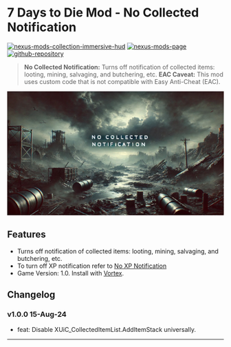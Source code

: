 [//]: # (DO NOT EDIT: This file has been autogenerated, any changes will be overwritten)
# 7 Days to Die Mod - No Collected Notification

[![nexus-mods-collection-immersive-hud](https://img.shields.io/badge/Nexus%20Mods%20Collection-Immersive%20HUD%20-orange?style=flat-square&logo=spinrilla)](https://next.nexusmods.com/7daystodie/collections/epfqzi) [![nexus-mods-page](https://img.shields.io/badge/Nexus%20Mod-No%20Collected%20Notification%20-orange?style=flat-square&logo=spinrilla)](https://www.nexusmods.com/7daystodie/mods/5776) [![github-repository](https://img.shields.io/badge/GitHub-Repository-green?style=flat-square&logo=github)](https://github.com/rdok/7dtd_no_collected_notification)

> **No Collected Notification:** Turns off notification of collected items: looting, mining, salvaging, and butchering, etc.
> **EAC Caveat:** This mod uses custom code that is not compatible with Easy Anti-Cheat (EAC).

[![No Collected Notification Showcase](https://github.com/rdok/7dtd_no_collected_notification/blob/main/documentation/showcase.jpg?raw=true)](https://www.nexusmods.com/7daystodie/mods/5776)

## Features
- Turns off notification of collected items: looting, mining, salvaging, and butchering, etc.
- To turn off XP notification refer to [No XP Notification](https://www.nexusmods.com/7daystodie/mods/5760)
- Game Version: 1.0. Install with [Vortex](https://www.nexusmods.com/about/vortex/).

## Changelog
### v1.0.0 15-Aug-24
- feat: Disable XUiC_CollectedItemList.AddItemStack universally.

***

[//]: # (DO NOT EDIT: This file has been autogenerated, any changes will be overwritten)

